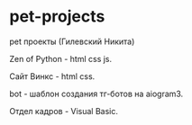 # pet-projects
pet проекты (Гилевский Никита)



Zen of Python - html css js.

Сайт Винкс - html css.

bot - шаблон создания тг-ботов на aiogram3.

Отдел кадров - Visual Basic.
